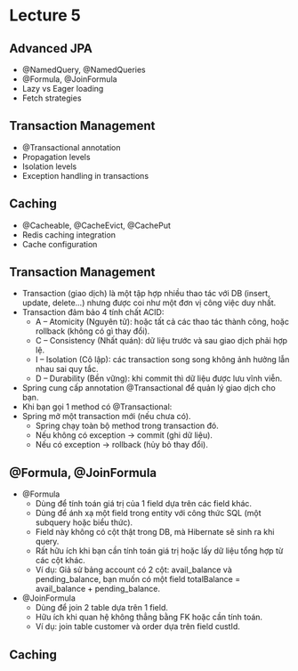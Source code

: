 # Lecture 5
## Advanced JPA
- @NamedQuery, @NamedQueries
- @Formula, @JoinFormula
- Lazy vs Eager loading
- Fetch strategies
## Transaction Management
- @Transactional annotation
- Propagation levels
- Isolation levels
- Exception handling in transactions
## Caching
- @Cacheable, @CacheEvict, @CachePut
- Redis caching integration
- Cache configuration

## Transaction Management
- Transaction (giao dịch) là một tập hợp nhiều thao tác với DB (insert, update, delete...) nhưng được coi như một đơn vị công việc duy nhất.
- Transaction đảm bảo 4 tính chất ACID:
    + A – Atomicity (Nguyên tử): hoặc tất cả các thao tác thành công, hoặc rollback (không có gì thay đổi).
    + C – Consistency (Nhất quán): dữ liệu trước và sau giao dịch phải hợp lệ.
    + I – Isolation (Cô lập): các transaction song song không ảnh hưởng lẫn nhau sai quy tắc.
    + D – Durability (Bền vững): khi commit thì dữ liệu được lưu vĩnh viễn.
- Spring cung cấp annotation @Transactional để quản lý giao dịch cho bạn.
- Khi bạn gọi 1 method có @Transactional:
- Spring mở một transaction mới (nếu chưa có).
    + Spring chạy toàn bộ method trong transaction đó.
    + Nếu không có exception → commit (ghi dữ liệu).
    + Nếu có exception → rollback (hủy bỏ thay đổi).

## @Formula, @JoinFormula
- @Formula
    + Dùng để tính toán giá trị của 1 field dựa trên các field khác.
    + Dùng để ánh xạ một field trong entity với công thức SQL (một subquery hoặc biểu thức).
    + Field này không có cột thật trong DB, mà Hibernate sẽ sinh ra khi query.
    + Rất hữu ích khi bạn cần tính toán giá trị hoặc lấy dữ liệu tổng hợp từ các cột khác.
    + Ví dụ: Giả sử bảng account có 2 cột: avail_balance và pending_balance, bạn muốn có một field totalBalance = avail_balance + pending_balance.
- @JoinFormula
    + Dùng để join 2 table dựa trên 1 field.
    + Hữu ích khi quan hệ không thẳng bằng FK hoặc cần tính toán.
    + Ví dụ: join table customer và order dựa trên field custId.

## Caching
